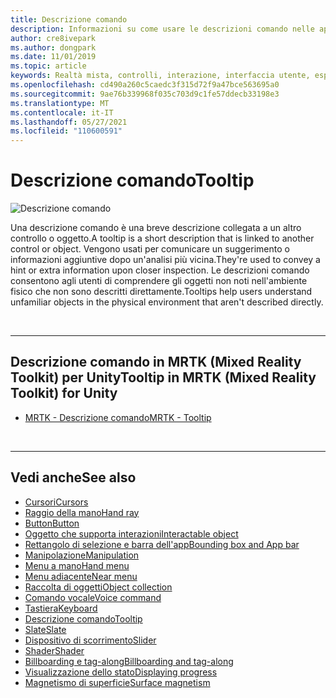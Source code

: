 ```yaml
---
title: Descrizione comando
description: Informazioni su come usare le descrizioni comando nelle applicazioni di realtà mista, ovvero brevi descrizioni collegate a un altro controllo o oggetto.
author: cre8ivepark
ms.author: dongpark
ms.date: 11/01/2019
ms.topic: article
keywords: Realtà mista, controlli, interazione, interfaccia utente, esperienza utente, visore VR di realtà mista, visore VR di realtà mista windows, visore VR di realtà virtuale, HoloLens, descrizione comando, MRTK, Mixed Reality Toolkit
ms.openlocfilehash: cd490a260c5caedc3f315d72f9a47bce563695a0
ms.sourcegitcommit: 9ae76b339968f035c703d9c1fe57ddecb33198e3
ms.translationtype: MT
ms.contentlocale: it-IT
ms.lasthandoff: 05/27/2021
ms.locfileid: "110600591"
---
```

# <a name="tooltip"></a><span data-ttu-id="289e2-104">Descrizione comando</span><span class="sxs-lookup"><span data-stu-id="289e2-104">Tooltip</span></span>

![Descrizione comando](images/UX_Hero_Tooltip.jpg)

<span data-ttu-id="289e2-106">Una descrizione comando è una breve descrizione collegata a un altro controllo o oggetto.</span><span class="sxs-lookup"><span data-stu-id="289e2-106">A tooltip is a short description that is linked to another control or object.</span></span> <span data-ttu-id="289e2-107">Vengono usati per comunicare un suggerimento o informazioni aggiuntive dopo un'analisi più vicina.</span><span class="sxs-lookup"><span data-stu-id="289e2-107">They're used to convey a hint or extra information upon closer inspection.</span></span> <span data-ttu-id="289e2-108">Le descrizioni comando consentono agli utenti di comprendere gli oggetti non noti nell'ambiente fisico che non sono descritti direttamente.</span><span class="sxs-lookup"><span data-stu-id="289e2-108">Tooltips help users understand unfamiliar objects in the physical environment that aren't described directly.</span></span> 

<br>

---

## <a name="tooltip-in-mrtk-mixed-reality-toolkit-for-unity"></a><span data-ttu-id="289e2-109">Descrizione comando in MRTK (Mixed Reality Toolkit) per Unity</span><span class="sxs-lookup"><span data-stu-id="289e2-109">Tooltip in MRTK (Mixed Reality Toolkit) for Unity</span></span>

* [<span data-ttu-id="289e2-110">MRTK - Descrizione comando</span><span class="sxs-lookup"><span data-stu-id="289e2-110">MRTK - Tooltip</span></span>](/windows/mixed-reality/mrtk-unity/features/ux-building-blocks/tooltip)

<br>

---

## <a name="see-also"></a><span data-ttu-id="289e2-111">Vedi anche</span><span class="sxs-lookup"><span data-stu-id="289e2-111">See also</span></span>

* [<span data-ttu-id="289e2-112">Cursori</span><span class="sxs-lookup"><span data-stu-id="289e2-112">Cursors</span></span>](cursors.md)
* [<span data-ttu-id="289e2-113">Raggio della mano</span><span class="sxs-lookup"><span data-stu-id="289e2-113">Hand ray</span></span>](point-and-commit.md)
* [<span data-ttu-id="289e2-114">Button</span><span class="sxs-lookup"><span data-stu-id="289e2-114">Button</span></span>](button.md)
* [<span data-ttu-id="289e2-115">Oggetto che supporta interazioni</span><span class="sxs-lookup"><span data-stu-id="289e2-115">Interactable object</span></span>](interactable-object.md)
* [<span data-ttu-id="289e2-116">Rettangolo di selezione e barra dell'app</span><span class="sxs-lookup"><span data-stu-id="289e2-116">Bounding box and App bar</span></span>](app-bar-and-bounding-box.md)
* [<span data-ttu-id="289e2-117">Manipolazione</span><span class="sxs-lookup"><span data-stu-id="289e2-117">Manipulation</span></span>](direct-manipulation.md)
* [<span data-ttu-id="289e2-118">Menu a mano</span><span class="sxs-lookup"><span data-stu-id="289e2-118">Hand menu</span></span>](hand-menu.md)
* [<span data-ttu-id="289e2-119">Menu adiacente</span><span class="sxs-lookup"><span data-stu-id="289e2-119">Near menu</span></span>](near-menu.md)
* [<span data-ttu-id="289e2-120">Raccolta di oggetti</span><span class="sxs-lookup"><span data-stu-id="289e2-120">Object collection</span></span>](object-collection.md)
* [<span data-ttu-id="289e2-121">Comando vocale</span><span class="sxs-lookup"><span data-stu-id="289e2-121">Voice command</span></span>](voice-input.md)
* [<span data-ttu-id="289e2-122">Tastiera</span><span class="sxs-lookup"><span data-stu-id="289e2-122">Keyboard</span></span>](keyboard.md)
* [<span data-ttu-id="289e2-123">Descrizione comando</span><span class="sxs-lookup"><span data-stu-id="289e2-123">Tooltip</span></span>](tooltip.md)
* [<span data-ttu-id="289e2-124">Slate</span><span class="sxs-lookup"><span data-stu-id="289e2-124">Slate</span></span>](slate.md)
* [<span data-ttu-id="289e2-125">Dispositivo di scorrimento</span><span class="sxs-lookup"><span data-stu-id="289e2-125">Slider</span></span>](slider.md)
* [<span data-ttu-id="289e2-126">Shader</span><span class="sxs-lookup"><span data-stu-id="289e2-126">Shader</span></span>](shader.md)
* [<span data-ttu-id="289e2-127">Billboarding e tag-along</span><span class="sxs-lookup"><span data-stu-id="289e2-127">Billboarding and tag-along</span></span>](billboarding-and-tag-along.md)
* [<span data-ttu-id="289e2-128">Visualizzazione dello stato</span><span class="sxs-lookup"><span data-stu-id="289e2-128">Displaying progress</span></span>](progress.md)
* [<span data-ttu-id="289e2-129">Magnetismo di superficie</span><span class="sxs-lookup"><span data-stu-id="289e2-129">Surface magnetism</span></span>](surface-magnetism.md)